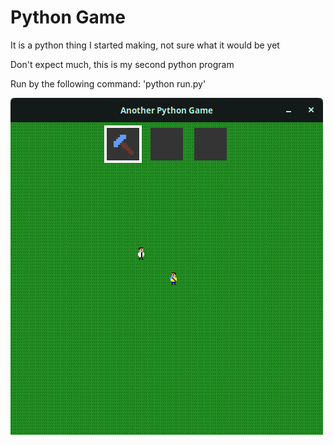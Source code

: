 # Python Game
It is a python thing I started making, not sure what it would be yet

Don't expect much, this is my second python program

Run by the following command: 'python run.py'

![Sceenshot of game](https://github.com/Trains77/pythongame/blob/dev/screenshots/screenshot.png)
